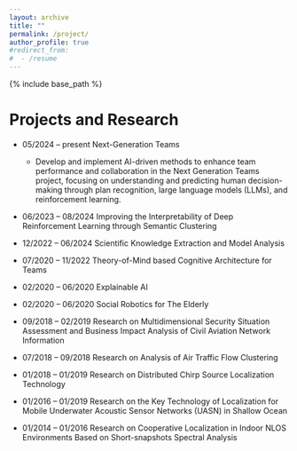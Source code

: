 ```yaml
---
layout: archive
title: ""
permalink: /project/
author_profile: true
#redirect_from:
#  - /resume
---
```


{% include base_path %}

Projects and Research
======
* 05/2024 – present Next-Generation Teams
  * Develop and implement AI-driven methods to enhance team performance and collaboration in the Next Generation Teams project, focusing on understanding and predicting human decision-making through plan recognition, large language models (LLMs), and reinforcement learning.

* 06/2023 – 08/2024 Improving the Interpretability of Deep Reinforcement Learning through Semantic Clustering

* 12/2022 – 06/2024 Scientific Knowledge Extraction and Model Analysis

* 07/2020 – 11/2022 Theory-of-Mind based Cognitive Architecture for Teams

* 02/2020 – 06/2020 Explainable AI

* 02/2020 – 06/2020 Social Robotics for The Elderly

* 09/2018 – 02/2019 Research on Multidimensional Security Situation Assessment and Business Impact Analysis of Civil Aviation Network Information

* 07/2018 – 09/2018 Research on Analysis of Air Traffic Flow Clustering

* 01/2018 – 01/2019 Research on Distributed Chirp Source Localization Technology

* 01/2016 – 01/2019 Research on the Key Technology of Localization for Mobile Underwater Acoustic Sensor Networks (UASN) in Shallow Ocean

* 01/2014 – 01/2016 Research on Cooperative Localization in Indoor NLOS Environments Based on Short-snapshots Spectral Analysis